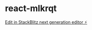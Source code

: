 # react-mlkrqt

[Edit in StackBlitz next generation editor ⚡️](https://stackblitz.com/~/github.com/Codewith-Mhd/react-mlkrqt)